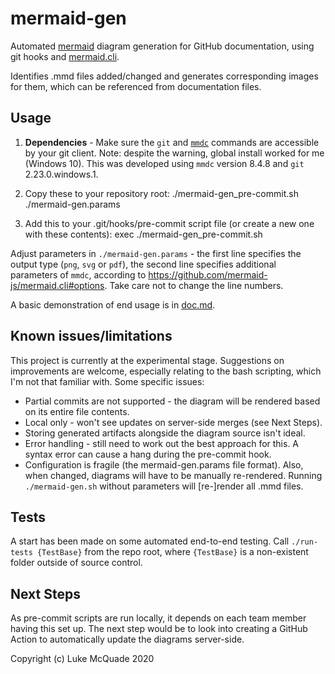 # mermaid-gen
Automated [mermaid](https://mermaid-js.github.io/mermaid/#/) diagram generation for GitHub documentation, using git hooks and [mermaid.cli](https://github.com/mermaid-js/mermaid.cli#mermaidcli).

Identifies .mmd files added/changed and generates corresponding images for them, which can be referenced from documentation files.

## Usage
1. **Dependencies** - Make sure the `git` and [`mmdc`](https://github.com/mermaid-js/mermaid.cli#mermaidcli) commands are accessible by your git client. Note: despite the warning, global install worked for me (Windows 10). This was developed using `mmdc` version 8.4.8 and `git` 2.23.0.windows.1.

2. Copy these to your repository root:
./mermaid-gen_pre-commit.sh
./mermaid-gen.params

3. Add this to your .git/hooks/pre-commit script file (or create a new one with these contents):
exec ./mermaid-gen_pre-commit.sh

Adjust parameters in `./mermaid-gen.params` - the first line specifies the output type (`png`, `svg` or `pdf`), the second line specifies additional parameters of `mmdc`, according to https://github.com/mermaid-js/mermaid.cli#options. Take care not to change the line numbers.

A basic demonstration of end usage is in [doc.md](./test/doc.md).

## Known issues/limitations
This project is currently at the experimental stage. Suggestions on improvements are welcome, especially relating to the bash scripting, which I'm not that familiar with.
Some specific issues:
- Partial commits are not supported - the diagram will be rendered based on its entire file contents.
- Local only - won't see updates on server-side merges (see Next Steps).
- Storing generated artifacts alongside the diagram source isn't ideal.
- Error handling - still need to work out the best approach for this. A syntax error can cause a hang during the pre-commit hook.
- Configuration is fragile (the mermaid-gen.params file format). Also, when changed, diagrams will have to be manually re-rendered. Running `./mermaid-gen.sh` without parameters will [re-]render all .mmd files.

## Tests
A start has been made on some automated end-to-end testing. Call `./run-tests {TestBase}` from the repo root, where `{TestBase}` is a non-existent folder outside of source control.

## Next Steps
As pre-commit scripts are run locally, it depends on each team member having this set up. The next step would be to look into creating a GitHub Action to automatically update the diagrams server-side.

Copyright (c) Luke McQuade 2020